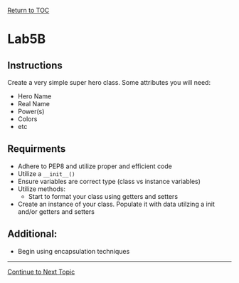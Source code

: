 <a href="https://github.com/CyberTrainingUSAF/07-Python-Programming/blob/master/00-Table-of-Contents.md" rel="Return to TOC"> Return to TOC </a>

# Lab5B

## Instructions

Create a very simple super hero class. Some attributes you will need:

* Hero Name
* Real Name
* Power\(s\)
* Colors
* etc

## Requirments

* Adhere to PEP8 and utilize proper and efficient code
* Utilize a `__init__()` 
* Ensure variables are correct type \(class vs instance variables\)
* Utilize methods:
  * Start to format your class using getters and setters
* Create an instance of your class. Populate it with data utilzing a init and/or getters and setters

## Additional:

* Begin using encapsulation techniques

---

<a href="https://github.com/CyberTrainingUSAF/07-Python-Programming/blob/master/05_oop/03b_user_classes_pt2.md" > Continue to Next Topic </a>
